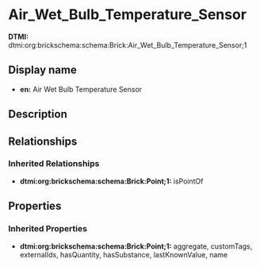 # Air_Wet_Bulb_Temperature_Sensor
**DTMI:** dtmi:org:brickschema:schema:Brick:Air_Wet_Bulb_Temperature_Sensor;1
## Display name
- **en:** Air Wet Bulb Temperature Sensor
## Description
## Relationships
### Inherited Relationships
* **dtmi:org:brickschema:schema:Brick:Point;1:** isPointOf
## Properties
### Inherited Properties
* **dtmi:org:brickschema:schema:Brick:Point;1:** aggregate, customTags, externalIds, hasQuantity, hasSubstance, lastKnownValue, name
